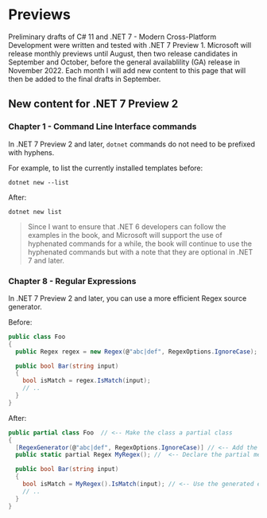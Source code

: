 # Previews

Preliminary drafts of C# 11 and .NET 7 - Modern Cross-Platform Development were written and tested with .NET 7 Preview 1. Microsoft will release monthly previews until August, then two release candidates in September and October, before the general availablility (GA) release in November 2022. Each month I will add new content to this page that will then be added to the final drafts in September.

## New content for .NET 7 Preview 2

### Chapter 1 - Command Line Interface commands

In .NET 7 Preview 2 and later, `dotnet` commands do not need to be prefixed with hyphens.

For example, to list the currently installed templates before:

```
dotnet new --list
```

After:

```
dotnet new list
```

> Since I want to ensure that .NET 6 developers can follow the examples in the book, and Microsoft will support the use of hyphenated commands for a while, the book will continue to use the hyphenated commands but with a note that they are optional in .NET 7 and later.

### Chapter 8 - Regular Expressions

In .NET 7 Preview 2 and later, you can use a more efficient Regex source generator.

Before:

```cs
public class Foo
{
  public Regex regex = new Regex(@"abc|def", RegexOptions.IgnoreCase);

  public bool Bar(string input)
  {
    bool isMatch = regex.IsMatch(input);
    // ..
  }
}
```

After:

```cs
public partial class Foo  // <-- Make the class a partial class
{
  [RegexGenerator(@"abc|def", RegexOptions.IgnoreCase)] // <-- Add the RegexGenerator attribute and pass in your pattern and options
  public static partial Regex MyRegex(); //  <-- Declare the partial method, which will be implemented by the source generator

  public bool Bar(string input)
  {
    bool isMatch = MyRegex().IsMatch(input); // <-- Use the generated engine by invoking the partial method.
    // ..
  }
}
```
